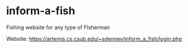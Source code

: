 # inform-a-fish
Fishing website for any type of FIsherman

Website:
https://artemis.cs.csub.edu/~sdenney/inform_a_fish/login.php
